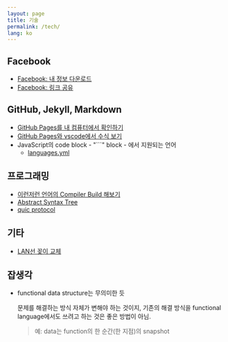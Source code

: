 ```yaml
---
layout: page
title: 기술
permalink: /tech/
lang: ko
---
```


## Facebook

- [Facebook: 내 정보 다운로드](facebook_download_my_information.md)
- [Facebook: 링크 공유](facebook_share_link.md)

## GitHub, Jekyll, Markdown

- [GitHub Pages를 내 컴퓨터에서 확인하기](setup_jekyll_for_github_pages.md)
- [GitHub Pages와 vscode에서 수식 보기](mathjax-katex-markdown_math)
- JavaScript의 code block - "```" block - 에서 지원되는 언어
  - [languages.yml](https://github.com/github/linguist/blob/master/lib/linguist/languages.yml)

## 프로그래밍

- [이런저런 언어의 Compiler Build 해보기](build_compilers.md)
- [Abstract Syntax Tree](abstract_syntax_tree.md)
- [quic protocol](quic_protocol.md)

## 기타

- [LAN선 꽂이 교체](network_wall_face_plate.md)

## 잡생각

- functional data structure는 무의미한 듯

  문제를 해결하는 방식 자체가 변해야 하는 것이지, 기존의 해결 방식을 functional language에서도 쓰려고 하는 것은 좋은 방법이 아님.
  > 예: data는 function의 한 순간(한 지점)의 snapshot

